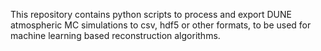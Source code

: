 This repository contains python scripts to process and export DUNE atmospheric MC simulations to csv, hdf5 or other formats, to be used for machine learning based reconstruction algorithms.
